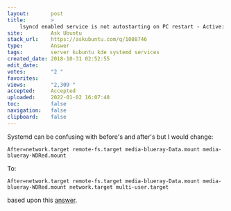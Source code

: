 ```yaml
---
layout:       post
title:        >
    lsyncd enabled service is not autostarting on PC restart - Active: inactive (dead)
site:         Ask Ubuntu
stack_url:    https://askubuntu.com/q/1088746
type:         Answer
tags:         server kubuntu kde systemd services
created_date: 2018-10-31 02:52:55
edit_date:    
votes:        "2 "
favorites:    
views:        "2,309 "
accepted:     Accepted
uploaded:     2022-01-02 16:07:48
toc:          false
navigation:   false
clipboard:    false
---
```


Systemd can be confusing with before's and after's but I would change:

``` 
After=network.target remote-fs.target media-blueray-Data.mount media-blueray-WDRed.mount

```

To:

``` 
After=network.target remote-fs.target media-blueray-Data.mount media-blueray-WDRed.mount network.target multi-user.target

```

based upon this [answer][1].


  [1]: https://github.com/google/cloud-print-connector/issues/140
